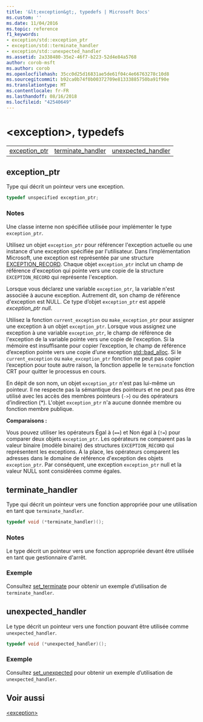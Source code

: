 ```yaml
---
title: '&lt;exception&gt;, typedefs | Microsoft Docs'
ms.custom: ''
ms.date: 11/04/2016
ms.topic: reference
f1_keywords:
- exception/std::exception_ptr
- exception/std::terminate_handler
- exception/std::unexpected_handler
ms.assetid: 2a338480-35e2-46f7-b223-52d4e84a5768
author: corob-msft
ms.author: corob
ms.openlocfilehash: 35cc0d25d16831ae5de61f04c4e66763278c10d8
ms.sourcegitcommit: b92ca0b74f0b00372709e81333885750ba91f90e
ms.translationtype: MT
ms.contentlocale: fr-FR
ms.lasthandoff: 08/16/2018
ms.locfileid: "42540649"
---
```

# <a name="ltexceptiongt-typedefs"></a>&lt;exception&gt;, typedefs

||||
|-|-|-|
|[exception_ptr](#exception_ptr)|[terminate_handler](#terminate_handler)|[unexpected_handler](#unexpected_handler)|

## <a name="exception_ptr"></a>  exception_ptr

Type qui décrit un pointeur vers une exception.

```cpp
typedef unspecified exception_ptr;
```

### <a name="remarks"></a>Notes

Une classe interne non spécifiée utilisée pour implémenter le type `exception_ptr`.

Utilisez un objet `exception_ptr` pour référencer l'exception actuelle ou une instance d'une exception spécifiée par l'utilisateur. Dans l’implémentation Microsoft, une exception est représentée par une structure [EXCEPTION_RECORD](http://msdn.microsoft.com/library/windows/desktop/aa363082). Chaque objet `exception_ptr` inclut un champ de référence d'exception qui pointe vers une copie de la structure `EXCEPTION_RECORD` qui représente l'exception.

Lorsque vous déclarez une variable `exception_ptr`, la variable n'est associée à aucune exception. Autrement dit, son champ de référence d'exception est NULL. Ce type d’objet `exception_ptr` est appelé *exception_ptr null*.

Utilisez la fonction `current_exception` ou `make_exception_ptr` pour assigner une exception à un objet `exception_ptr`. Lorsque vous assignez une exception à une variable `exception_ptr`, le champ de référence de l'exception de la variable pointe vers une copie de l'exception. Si la mémoire est insuffisante pour copier l’exception, le champ de référence d’exception pointe vers une copie d’une exception [std::bad_alloc](../standard-library/bad-alloc-class.md). Si le `current_exception` ou `make_exception_ptr` fonction ne peut pas copier l’exception pour toute autre raison, la fonction appelle le `terminate` fonction CRT pour quitter le processus en cours.

En dépit de son nom, un objet `exception_ptr` n'est pas lui-même un pointeur. Il ne respecte pas la sémantique des pointeurs et ne peut pas être utilisé avec les accès des membres pointeurs (`->`) ou des opérateurs d’indirection (*). L'objet `exception_ptr` n'a aucune donnée membre ou fonction membre publique.

**Comparaisons :**

Vous pouvez utiliser les opérateurs Égal à (`==`) et Non égal à (`!=`) pour comparer deux objets `exception_ptr`. Les opérateurs ne comparent pas la valeur binaire (modèle binaire) des structures `EXCEPTION_RECORD` qui représentent les exceptions. À la place, les opérateurs comparent les adresses dans le domaine de référence d'exception des objets `exception_ptr`. Par conséquent, une exception `exception_ptr` null et la valeur NULL sont considérées comme égales.

## <a name="terminate_handler"></a>  terminate_handler

Type qui décrit un pointeur vers une fonction appropriée pour une utilisation en tant que `terminate_handler`.

```cpp
typedef void (*terminate_handler)();
```

### <a name="remarks"></a>Notes

Le type décrit un pointeur vers une fonction appropriée devant être utilisée en tant que gestionnaire d'arrêt.

### <a name="example"></a>Exemple

Consultez [set_terminate](../standard-library/exception-functions.md#set_terminate) pour obtenir un exemple d’utilisation de `terminate_handler`.

## <a name="unexpected_handler"></a>  unexpected_handler

Le type décrit un pointeur vers une fonction pouvant être utilisée comme `unexpected_handler`.

```cpp
typedef void (*unexpected_handler)();
```

### <a name="example"></a>Exemple

Consultez [set_unexpected](../standard-library/exception-functions.md#set_unexpected) pour obtenir un exemple d’utilisation de `unexpected_handler`.

## <a name="see-also"></a>Voir aussi

[\<exception>](../standard-library/exception.md)<br/>
